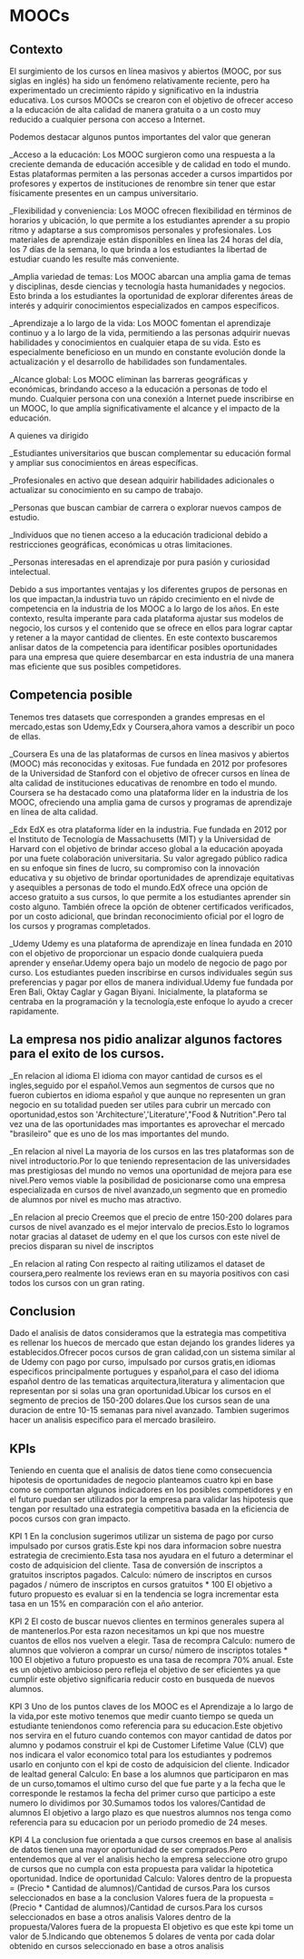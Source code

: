 
# MOOCs

## Contexto
El surgimiento de los cursos en línea masivos y abiertos (MOOC, por sus siglas en inglés) ha sido un fenómeno relativamente reciente, pero ha experimentado un crecimiento rápido y significativo en la industria educativa.
Los cursos MOOCs se crearon con el objetivo de ofrecer acceso a la educación de alta calidad de manera gratuita o a un costo muy reducido a cualquier persona con acceso a Internet.

Podemos destacar algunos puntos importantes del valor que generan

_Acceso a la educación: Los MOOC surgieron como una respuesta a la creciente demanda de educación accesible y de calidad en todo el mundo. Estas plataformas permiten a las personas acceder a cursos impartidos por profesores y expertos de instituciones de renombre sin tener que estar físicamente presentes en un campus universitario.

_Flexibilidad y conveniencia: Los MOOC ofrecen flexibilidad en términos de horarios y ubicación, lo que permite a los estudiantes aprender a su propio ritmo y adaptarse a sus compromisos personales y profesionales. Los materiales de aprendizaje están disponibles en línea las 24 horas del día, los 7 días de la semana, lo que brinda a los estudiantes la libertad de estudiar cuando les resulte más conveniente.

_Amplia variedad de temas: Los MOOC abarcan una amplia gama de temas y disciplinas, desde ciencias y tecnología hasta humanidades y negocios. Esto brinda a los estudiantes la oportunidad de explorar diferentes áreas de interés y adquirir conocimientos especializados en campos específicos.

_Aprendizaje a lo largo de la vida: Los MOOC fomentan el aprendizaje continuo y a lo largo de la vida, permitiendo a las personas adquirir nuevas habilidades y conocimientos en cualquier etapa de su vida. Esto es especialmente beneficioso en un mundo en constante evolución donde la actualización y el desarrollo de habilidades son fundamentales.

_Alcance global: Los MOOC eliminan las barreras geográficas y económicas, brindando acceso a la educación a personas de todo el mundo. Cualquier persona con una conexión a Internet puede inscribirse en un MOOC, lo que amplía significativamente el alcance y el impacto de la educación.


A quienes va dirigido 

_Estudiantes universitarios que buscan complementar su educación formal y ampliar sus conocimientos en áreas específicas.

_Profesionales en activo que desean adquirir habilidades adicionales o actualizar su conocimiento en su campo de trabajo.

_Personas que buscan cambiar de carrera o explorar nuevos campos de estudio.

_Individuos que no tienen acceso a la educación tradicional debido a restricciones geográficas, económicas u otras limitaciones.

_Personas interesadas en el aprendizaje por pura pasión y curiosidad intelectual.


Debido a sus importantes ventajas y los diferentes grupos de personas en los que impactan,la industria tuvo un rápido crecimiento en el nivde de competencia en la industria de los MOOC a lo largo de los años. En este contexto, resulta imperante para cada plataforma ajustar sus modelos de negocio, los cursos y el contenido que se ofrece en ellos para lograr captar y retener a la mayor cantidad de clientes.
En este contexto buscaremos anlisar datos de la competencia para identificar posibles oportunidades para una empresa que quiere desembarcar en esta industria de una manera mas eficiente que sus posibles competidores.


## Competencia posible
Tenemos tres datasets que corresponden a grandes empresas en el mercado,estas son Udemy,Edx y Coursera,ahora vamos a describir un poco de ellas.


_Coursera
Es una de las plataformas de cursos en línea masivos y abiertos (MOOC) más reconocidas y exitosas. Fue fundada en 2012 por profesores de la Universidad de Stanford con el objetivo de ofrecer cursos en línea de alta calidad de instituciones educativas de renombre en todo el mundo. Coursera se ha destacado como una plataforma líder en la industria de los MOOC, ofreciendo una amplia gama de cursos y programas de aprendizaje en línea de alta calidad. 

_Edx
EdX es otra plataforma líder en la industria. Fue fundada en 2012 por el Instituto de Tecnología de Massachusetts (MIT) y la Universidad de Harvard con el objetivo de brindar acceso global a la educación apoyada por una fuete colaboración universitaria. Su valor agregado público radica en su enfoque sin fines de lucro, su compromiso con la innovación educativa y su objetivo de brindar oportunidades de aprendizaje equitativas y asequibles a personas de todo el mundo.EdX ofrece una opción de acceso gratuito a sus cursos, lo que permite a los estudiantes aprender sin costo alguno. También ofrece la opción de obtener certificados verificados, por un costo adicional, que brindan reconocimiento oficial por el logro de los cursos y programas completados.

_Udemy
Udemy es una plataforma de aprendizaje en línea fundada en 2010 con el objetivo de proporcionar un espacio donde cualquiera pueda aprender y enseñar.Udemy opera bajo un modelo de negocio de pago por curso. Los estudiantes pueden inscribirse en cursos individuales según sus preferencias y pagar por ellos de manera individual.Udemy fue fundada por Eren Bali, Oktay Caglar y Gagan Biyani. Inicialmente, la plataforma se centraba en la programación y la tecnología,este enfoque lo ayudo a crecer rapidamente.   


## La empresa nos pidio analizar algunos factores para el exito de los cursos.

_En relacion al idioma
El idioma con mayor cantidad de cursos es el ingles,seguido por el español.Vemos aun segmentos de cursos que no fueron cubiertos en idioma español y que aunque no representen un gran negocio en su totalidad pueden ser utiles para cubrir un mercado con oportunidad,estos son 'Architecture','Literature',"Food & Nutrition".Pero tal vez una de las oportunidades mas importantes es aprovechar el mercado "brasileiro" que es uno de los mas importantes del mundo.

_En relacion al nivel
La mayoria de los cursos en las tres plataformas son de nivel introductorio.Por lo que teniendo representacion de las universidades mas prestigiosas del mundo no vemos una oportunidad de mejora para ese nivel.Pero vemos viable la posibilidad de posicionarse como una empresa especializada en cursos de nivel avanzado,un segmento que en promedio de alumnos por nivel es mucho mas atractivo.

_En relacion al precio
Creemos que el precio de entre 150-200 dolares para cursos de nivel avanzado es el mejor intervalo de precios.Esto lo logramos notar gracias al dataset de udemy en el que los cursos con este nivel de precios disparan su nivel de inscriptos

_En relacion al rating
Con respecto al raiting utilizamos el dataset de coursera,pero realmente los reviews eran en su mayoria positivos con casi todos los cursos con un gran rating.


## Conclusion

Dado el analisis de datos consideramos que la estrategia mas competitiva es rellenar los huecos de mercado que estan dejando los grandes lideres ya establecidos.Ofrecer pocos cursos de gran calidad,con un sistema similar al de Udemy con pago por curso, impulsado por cursos gratis,en idiomas especificos principalmente portugues y español,para el caso del idioma español dentro de las tematicas arquitectura,literatura y alimentacion que representan por si solas una gran oportunidad.Ubicar los cursos en el segmento de precios de 150-200 dolares.Que los cursos sean de una duracion de entre 10-15 semanas para nivel avanzado.
Tambien sugerimos hacer un analisis especifico para el mercado brasileiro.


## KPIs

Teniendo en cuenta que el analisis de datos tiene como consecuencia hipotesis de oportunidades de negocio planteamos cuatro kpi en base  como se comportan algunos indicadores en los posibles competidores y en el futuro puedan ser utilizados por la empresa para validar las hipotesis que tengan por resultado una estrategia competitiva basada en la eficiencia de pocos cursos con gran impacto.

KPI 1
En la conclusion sugerimos utilizar un sistema de pago por curso impulsado por cursos gratis.Este kpi nos dara informacion sobre nuestra estrategia de crecimiento.Esta tasa nos ayudara en el futuro a determinar el costo de adquisicion del cliente.
Tasa de conversión de inscriptos a gratuitos inscriptos pagados.
Calculo: número de inscriptos en cursos pagados / número de inscriptos en cursos gratuitos * 100
El objetivo a futuro propuesto es evaluar si en la tendencia se logra incrementar esta tasa en un 15% en comparación con el año anterior.

KPI 2
El costo de buscar nuevos clientes en terminos generales supera al de mantenerlos.Por esta razon necesitamos un kpi que nos muestre cuantos de ellos nos vuelven a elegir.
Tasa de recompra
Calculo: numero de alumnos que volvieron a comprar un curso/ número de inscriptos totales * 100
El objetivo a futuro propuesto es una tasa de recompra 70% anual.
Este es un objetivo ambicioso pero refleja el objetivo de ser eficientes ya que cumplir este objetivo significaria reducir costo en busqueda de nuevos alumnos.



KPI 3
Uno de los puntos claves de los MOOC es el Aprendizaje a lo largo de la vida,por este motivo tenemos que medir cuanto tiempo se queda un estudiante teniendonos como referencia para su educacion.Este objetivo nos servira en el futuro cuando contemos con mayor cantidad de datos por alumno y podamos construir el kpi de Customer Lifetime Value (CLV) que nos indicara el valor economico total para los estudiantes y podremos usarlo en conjunto con el kpi de costo de adquisicion del cliente.
Indicador de lealtad general
Calculo: 
En base a los alumnos que participaron en mas de un curso,tomamos el ultimo curso del que fue parte y a la  fecha que le corresponde le restamos la fecha del primer curso que participo a este numero lo dividimos por 30.Sumamos todos los valores/Cantidad de alumnos
El objetivo a largo plazo es que nuestros alumnos nos tenga como referencia para su educacion por un periodo promedio de 24 meses.



KPI 4
La conclusion fue orientada a que cursos creemos en base al analisis de datos tienen una mayor oportunidad de ser comprados.Pero entendemos que al ver el analisis hecho la empresa seleccione otro grupo de cursos que no cumpla con esta propuesta para validar la hipotetica oportunidad.
Indice de oportunidad
Calculo:
Valores dentro de la propuesta =  (Precio * Cantidad de alumnos)/Cantidad de cursos.Para los cursos seleccionados en base a la conclusion
Valores fuera de la propuesta = (Precio * Cantidad de alumnos)/Cantidad de cursos.Para los cursos seleccionados en base a otros analisis
Valores dentro de la propuesta/Valores fuera de la propuesta
El objetivo es que  este kpi tome un valor de 5.Indicando que obtenemos 5 dolares de venta por cada dolar obtenido en cursos seleccionado en base a otros analisis